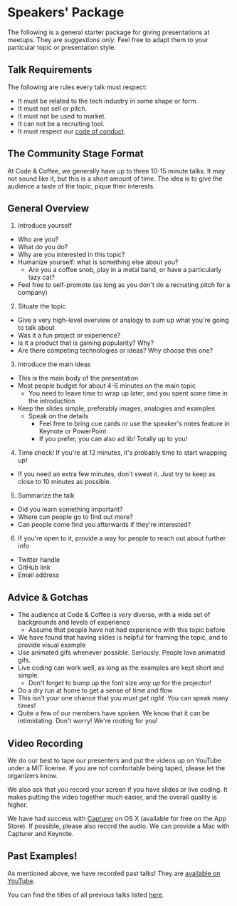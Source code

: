 # Speakers' Package
The following is a general starter package for giving presentations at meetups.
They are _suggestions only_. Feel free to adapt them to your particular topic or
presentation style.

## Talk Requirements
The following are rules every talk must respect:

- It must be related to the tech industry in some shape or form.
- It must not sell or pitch.
- It must not be used to market.
- It can not be a recruiting tool.
- It must respect our [code of conduct](https://www.meetup.com/Code-Coffee-Vancouver/pages/19153519/Code_of_Conduct/).

## The Community Stage Format
At Code & Coffee, we generally have up to three 10-15 minute talks. It may not sound like it,
but this is a short amount of time. The idea is to give the audience a taste of the topic,
pique their interests.

## General Overview
1. Introduce yourself
  - Who are you?
  - What do you do?
  - Why are you interested in this topic?
  - Humanize yourself: what is something else about you?
    - Are you a coffee snob, play in a metal band, or have a particularly lazy cat?
  - Feel free to self-promote (as long as you don't do a recruiting pitch for a company)

2. Situate the topic
  - Give a very high-level overview or analogy to sum up what you're going to talk about
  - Was it a fun project or experience?
  - Is it a product that is gaining popularity? Why?
  - Are there competing technologies or ideas? Why choose this one?

3. Introduce the main ideas
  - This is the main body of the presentation
  - Most people budget for about 4-6 minutes on the main topic
    - You need to leave time to wrap up later, and you spent some time in the introduction
  - Keep the slides simple, preferably images, analogies and examples
    - Speak on the details
      - Feel free to bring cue cards or use the speaker's notes feature in Keynote or PowerPoint
      - If you prefer, you can also ad lib! Totally up to you!

4. Time check! If you're at 12 minutes, it's probably time to start wrapping up!
  - If you need an extra few minutes, don't sweat it. Just try to keep as close to 10 minutes as possible.

5. Summarize the talk
  - Did you learn something important?
  - Where can people go to find out more?
  - Can people come find you afterwards if they're interested?

6. If you're open to it, provide a way for people to reach out about further info
  - Twitter handle
  - GitHub link
  - Email address

## Advice & Gotchas
- The audience at Code & Coffee is _very_ diverse, with a wide set of backgrounds and levels of experience
  - Assume that people have not had experience with this topic before
- We have found that having slides is helpful for framing the topic, and to provide visual example
- Use animated gifs whenever possible. Seriously. People love animated gifs.
- Live coding can work well, as long as the examples are kept short and simple.
  - Don't forget to bump up the font size _way up_ for the projector!
- Do a dry run at home to get a sense of time and flow
- This isn't your one chance that you _must get right_. You can speak many times!
- Quite a few of our members have spoken. We know that it can be intimidating. Don't worry! We're rooting for you!

## Video Recording
We do our best to tape our presenters and put the videos up on YouTube under a MIT license.
If you are not comfortable being taped, please let the organizers know.

We also ask that you record your screen if you have slides or live coding. It makes
putting the video together much easier, and the overall quality is higher.

We have had success with [Capturer](https://itunes.apple.com/ca/app/capturer/id652792633?mt=12) on OS X (available for free on the App Store).
If possible, please also record the audio. We can provide a Mac with Capturer and Keynote.

## Past Examples!
As mentioned above, we have recorded past talks! They are [available on YouTube](https://www.youtube.com/channel/UCQaXHorjVswT9xm8Ho7G0RQ).

You can find the titles of all previous talks listed [here](past_talk_titles.md).
